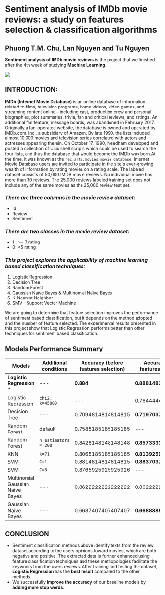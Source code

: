 # Sentiment analysis of IMDb movie reviews: a study on features selection & classification algorithms


## **Phuong T.M. Chu, Lan Nguyen and Tu Nguyen**

**Sentiment analysis of IMDb movie reviews** is the project that we finished after the 4th week of studying **Machine Learning**.

![](https://i.imgur.com/NjCp49S.png)

## INTRODUCTION:

**IMDb (Internet Movie Database)** is an online database of information related to films, television programs, home videos, video games, and streaming content online – including cast, production crew and personal biographies, plot summaries, trivia, fan and critical reviews, and ratings. An additional fan feature, message boards, was abandoned in February 2017. Originally a fan-operated website, the database is owned and operated by IMDb.com, Inc., a subsidiary of Amazon.
By late 1990, the lists included almost 10,000 movies and television series correlated with actors and actresses appearing therein. On October 17, 1990, Needham developed and posted a collection of Unix shell scripts which could be used to search the four lists, and thus the database that would become the IMDb was born.At the time, it was known as the `rec.arts.movies movie database`.
Internet Movie Database users are invited to participate in the site's ever-growing wealth of information by rating movies on a rating scale.
The labeled dataset consists of 50,000 IMDB movie reviews. No individual movie has more than 30 reviews. The 25,000 reviews labeled training set does not include any of the same movies as the 25,000 review test set. 

### *There are three columns in the movie review dataset:*
* Id
*	Review 
*	Sentiment

### *There are two classes in the movie review dataset:*
*	1 : >= 7 rating
*	0: <5 rating

### *This project explores the applicability of machine learning based classification techniques:*
1.	Logistic Regression
2.	Decision Tree
3.	Random Forest 
4.	Gaussian Naïve Bayes & Multinomial Naïve Bayes
5.	K-Nearest Neighbor
6.	SMV – Support Vector Machine

We are going to determine that feature selection improves the performance of sentiment based classification, but it depends on the method adopted and the number of feature selected. The experimental results presented in this project show that Logistic Regression performs better than other techniques for sentiment based classification.

## Models Performance Summary


| Models | Additional conditions |Accuracy (before features selection) | Accuracy (after features selection)|
| --- | --- | --- | --- |
| **Logistic Regression** * |---  | **0.884** |**0.8881481481481481**|
| Logistic Regression |`chi2, k=45000`  | --- | 0.7644444444444445 |
| Decision Tree |---  | 0.7094814814814815 | **0.7197037037037037** |
| Random Forest | default | 0.7585185185185185 | --- |
| Random Forest | `n_estimators = 200` | 0.8428148148148148 | **0.8573333333333333** |
| KNN | `k=71` | 0.8065185185185185 | **0.8139259259259259** |
| SVM | `C=1` | 0.8814814814814815 | **0.8837037037037037** |
| SVM | `C=3` | 0.8765925925925926 | --- |
| Multinomial Gaussian Naive Bayes | --- | 0.8622222222222222 | 0.8622222222222222 |
| Gaussian Naive Bayes | --- | 0.6687407407407407 | **0.6688888888888889** |

## CONCLUSION

* Sentiment classification methods above identify texts from the review dataset according to the users opinions toward movies, which are both negative and positive. The extracted data is further enhanced using feature classification techniques and these methopologies facilitate the keywords from the users reviews. After training and testing the dataset, **Logistic Regression** has the **best result** compared to the other methods.
* We successfully **improve the accuracy** of our baseline models by **adding more stop words**.

